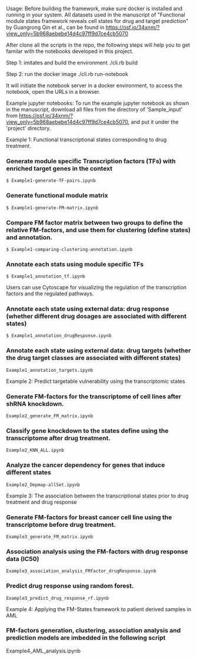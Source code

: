 Usage: 
Before building the framework, make sure docker is installed and running in your system. All datasets used in the manuscript of "Functional module states framework reveals cell states for drug and target prediction" by Guangrong Qin et al., can be found in https://osf.io/34xnm/?view_only=5b968aebebe14d4c97ff9d7ce4cb5070

After clone all the scripts in the repo, the following steps will help you to get familar with the notebooks developed in this project. 

Step 1: imitates and build the environment
./cli.rb build

Step 2: run the docker image
./cli.rb run-notebook

It will initiate the notebook server in a docker environment, to access the notebook, open the URLs in a browser. 

Example jupyter notebooks:
To run the example jupyter notebook as shown in the manuscript, download all files from the directory of 'Sample_input' from https://osf.io/34xnm/?view_only=5b968aebebe14d4c97ff9d7ce4cb5070, and put it under the 'project' directory.

Example 1: Functional transcriptional states corresponding to drug treatment.
### Generate module specific Transcription factors (TFs) with enriched target genes in the context
```
$ Example1-generate-TF-pairs.ipynb
```
### Generate functional module matrix
```
$ Example1-generate-FM-matrix.ipynb
```
###  Compare FM factor matrix between two groups to define the relative FM-factors, and use them for clustering (define states) and annotation.
```
$ Example1-comparing-clustering-annotation.ipynb
```
### Annotate each stats using module specific TFs

```
$ Example1_annotation_tf.ipynb 
```
Users can use Cytoscape for visualizing the regulation of the transcription factors and the regulated pathways.

### Annotate each state using external data: drug response (whether different drug dosages are associated with different states)
```
$ Example1_annotation_drugResponse.ipynb
```

### Annotate each state using external data: drug targets (whether the drug target classes are associated with different states)
```
Example1_annotation_targets.ipynb
```


Example 2: Predict targetable vulnerability using the transcriptomic states

### Generate FM-factors for the transcriptome of cell lines after shRNA knockdown.
```
Example2_generate_FM_matrix.ipynb
 ```

 ### Classify gene knockdown to the states define using the transcriptome after drug treatment.
 ```
Example2_KNN_ALL.ipynb
 ```

 ### Analyze the cancer dependency for genes that induce different states
```
Example2_Depmap-allSet.ipynb
```

Example 3: The association between the transcriptional states prior to drug treatment and drug response 
### Generate FM-factors for breast cancer cell line using the transcriptome before drug treatment. 
```
Example3_generate_FM_matrix.ipynb
```

### Association analysis using the FM-factors with drug response data (IC50)
```
Example3_association_analysis_FMfactor_drugResponse.ipynb
```

### Predict drug response using random forest.
```
Example3_predict_drug_response_rf.ipynb
```

Example 4: Applying the FM-States framework to patient derived samples in AML
### FM-factors generation, clustering, association analysis and prediction models are imbedded in the following script
Example4_AML_analysis.ipynb
###

